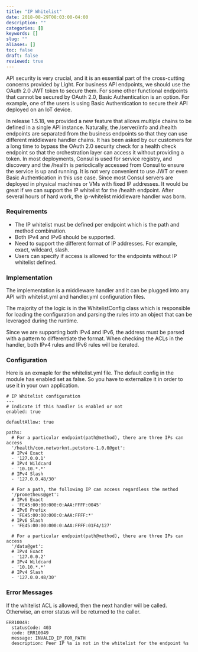 ```yaml
---
title: "IP Whitelist"
date: 2018-08-29T08:03:00-04:00
description: ""
categories: []
keywords: []
slug: ""
aliases: []
toc: false
draft: false
reviewed: true
---
```


API security is very crucial, and it is an essential part of the cross-cutting concerns provided by Light. For business API endpoints, we should use the OAuth 2.0 JWT token to secure them. For some other functional endpoints that cannot be secured by OAuth 2.0, Basic Authentication is an option. For example, one of the users is using Basic Authentication to secure their API deployed on an IoT device.

In release 1.5.18, we provided a new feature that allows multiple chains to be defined in a single API instance. Naturally, the /server/info and /health endpoints are separated from the business endpoints so that they can use different middleware handler chains. It has been asked by our customers for a long time to bypass the OAuth 2.0 security check for a health check endpoint so that the orchestration layer can access it without providing a token. In most deployments, Consul is used for service registry, and discovery and the /health is periodically accessed from Consul to ensure the service is up and running. It is not very convenient to use JWT or even Basic Authentication in this use case. Since most Consul servers are deployed in physical machines or VMs with fixed IP addresses. It would be great if we can support the IP whitelist for the /health endpoint. After several hours of hard work, the ip-whitelist middleware handler was born.
 
### Requirements

* The IP whitelist must be defined per endpoint which is the path and method combination. 
* Both IPv4 and IPv6 should be supported. 
* Need to support the different format of IP addresses. For example, exact, wildcard, slash. 
* Users can specify if access is allowed for the endpoints without IP whitelist defined.

### Implementation

The implementation is a middleware handler and it can be plugged into any API with whitelist.yml and handler.yml configuration files.

The majority of the logic is in the WhitelistConfig class which is responsible for loading the configuration and parsing the rules into an object that can be leveraged during the runtime.

Since we are supporting both IPv4 and IPv6, the address must be parsed with a pattern to differentiate the format. When checking the ACLs in the handler, both IPv4 rules and IPv6 rules will be iterated. 

### Configuration

Here is an exmaple for the whitelist.yml file. The default config in the module has enabled set as false. So you have to externalize it in order to use it in your own application. 

```
# IP Whitelist configuration
---
# Indicate if this handler is enabled or not
enabled: true

defaultAllow: true

paths:
  # For a particular endpoint(path@method), there are three IPs can access
  '/health/com.networknt.petstore-1.0.0@get':
  # IPv4 Exact
  - '127.0.0.1'
  # IPv4 Wildcard
  - '10.10.*.*'
  # IPv4 Slash
  - '127.0.0.48/30'

  # For a path, the following IP can access regardless the method
  '/prometheus@get':
  # IPv6 Exact
  - 'FE45:00:00:000:0:AAA:FFFF:0045'
  # IPv6 Prefix
  - 'FE45:00:00:000:0:AAA:FFFF:*'
  # IPv6 Slash
  - 'FE45:00:00:000:0:AAA:FFFF:01F4/127'

  # For a particular endpoint(path@method), there are three IPs can access
  '/data@get':
  # IPv4 Exact
  - '127.0.0.2'
  # IPv4 Wildcard
  - '10.10.*.*'
  # IPv4 Slash
  - '127.0.0.48/30'
```

### Error Messages

If the whitelist ACL is allowed, then the next handler will be called. Otherwise, an error status will be returned to the caller. 

```
ERR10049:
  statusCode: 403
  code: ERR10049
  message: INVALID_IP_FOR_PATH
  description: Peer IP %s is not in the whitelist for the endpoint %s

```

